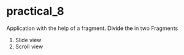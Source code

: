 # practical_8

Application with the help of a fragment.
Divide the in two Fragments
1.  Slide view
2.  Scroll view
